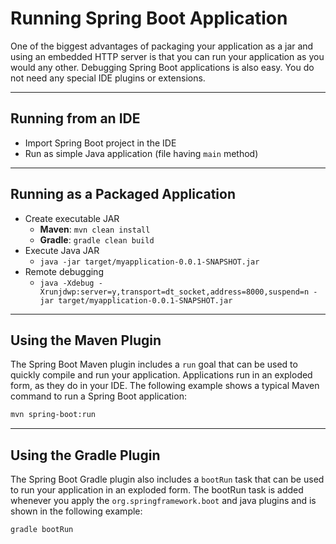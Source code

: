 # Running Spring Boot Application
One of the biggest advantages of packaging your application as a jar and using an embedded HTTP server is that you can run your application as you would any other. 
Debugging Spring Boot applications is also easy. You do not need any special IDE plugins or extensions.

---

## Running from an IDE
- Import Spring Boot project in the IDE
- Run as simple Java application (file having `main` method)

---

## Running as a Packaged Application
- Create executable JAR
  - **Maven**: `mvn clean install`
  - **Gradle**: `gradle clean build`
- Execute Java JAR
  - `java -jar target/myapplication-0.0.1-SNAPSHOT.jar`
- Remote debugging
  - `java -Xdebug -Xrunjdwp:server=y,transport=dt_socket,address=8000,suspend=n -jar target/myapplication-0.0.1-SNAPSHOT.jar`
  
---

## Using the Maven Plugin
The Spring Boot Maven plugin includes a `run` goal that can be used to quickly compile and run your application. Applications run in an exploded form, as they do in your IDE. The following example shows a typical Maven command to run a Spring Boot application:

```bash
mvn spring-boot:run
```

---

## Using the Gradle Plugin
The Spring Boot Gradle plugin also includes a `bootRun` task that can be used to run your application in an exploded form. The bootRun task is added whenever you apply the `org.springframework.boot` and java plugins and is shown in the following example:

```bash
gradle bootRun
```
